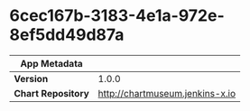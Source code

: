 # 6cec167b-3183-4e1a-972e-8ef5dd49d87a

|App Metadata||
|---|---|
| **Version** | 1.0.0 |
| **Chart Repository** | http://chartmuseum.jenkins-x.io |
